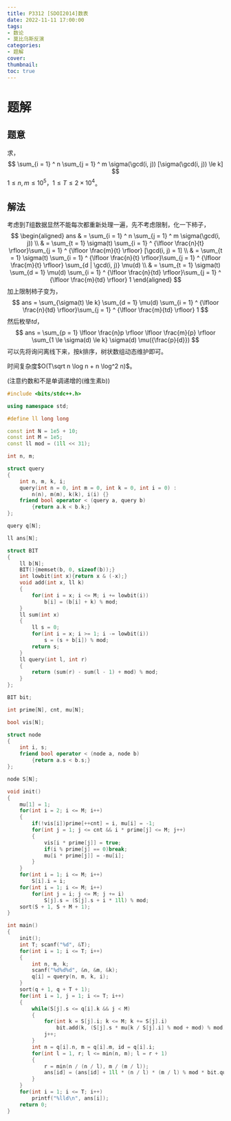 ```yaml
---
title: P3312 [SDOI2014]数表
date: 2022-11-11 17:00:00
tags:
- 数论
- 莫比乌斯反演
categories:
- 题解
cover: 
thumbnail: 
toc: true
---
```


# 题解

## 题意

求，
$$
\sum_{i = 1} ^ n \sum_{j = 1} ^ m \sigma(\gcd(i, j)) [\sigma(\gcd(i, j)) \le k]
$$
$1 \le n, m \le 10 ^ 5， 1 \le T \le 2 \times 10 ^ 4$。

## 解法

考虑到$T$组数据显然不能每次都重新处理一遍，先不考虑限制，化一下柿子，
$$
\begin{aligned}
ans
& = \sum_{i = 1} ^ n \sum_{j = 1} ^ m \sigma(\gcd(i, j)) \\
& = \sum_{t = 1} \sigma(t) \sum_{i = 1} ^ {\lfloor \frac{n}{t} \rfloor}\sum_{j = 1} ^ {\lfloor \frac{m}{t} \rfloor} [\gcd(i, j) = 1] \\
& = \sum_{t = 1} \sigma(t) \sum_{i = 1} ^ {\lfloor \frac{n}{t} \rfloor}\sum_{j = 1} ^ {\lfloor \frac{m}{t} \rfloor} \sum_{d | \gcd(i, j)} \mu(d) \\
& = \sum_{t = 1} \sigma(t) \sum_{d = 1} \mu(d) \sum_{i = 1} ^ {\lfloor \frac{n}{td} \rfloor}\sum_{j = 1} ^ {\lfloor \frac{m}{td} \rfloor} 1
\end{aligned}
$$
加上限制柿子变为，
$$
ans = \sum_{\sigma(t) \le k}  \sum_{d = 1} \mu(d) \sum_{i = 1} ^ {\lfloor \frac{n}{td} \rfloor}\sum_{j = 1} ^ {\lfloor \frac{m}{td} \rfloor} 1
$$
然后枚举$td$，
$$
ans = \sum_{p = 1} \lfloor \frac{n}p \rfloor \lfloor \frac{m}{p} \rfloor \sum_{1 \le \sigma(d) \le k} \sigma(d) \mu({\frac{p}{d}})
$$
可以先将询问离线下来，按$k$排序，树状数组动态维护即可。

时间复杂度$O(T\sqrt n \log n + n \log^2 n)$。

(注意约数和不是单调递增的(维生素b))

~~~c++
#include <bits/stdc++.h>

using namespace std;

#define ll long long

const int N = 1e5 + 10;
const int M = 1e5;
const ll mod = (1ll << 31);

int n, m;

struct query
{
    int n, m, k, i;
    query(int n = 0, int m = 0, int k = 0, int i = 0) :
        n(n), m(m), k(k), i(i) {}
    friend bool operator < (query a, query b)
        {return a.k < b.k;}
};

query q[N];

ll ans[N];

struct BIT
{
    ll b[N];
    BIT(){memset(b, 0, sizeof(b));}
    int lowbit(int x){return x & (-x);}
    void add(int x, ll k)
    {
        for(int i = x; i <= M; i += lowbit(i))
            b[i] = (b[i] + k) % mod;
    }
    ll sum(int x)
    {
        ll s = 0;
        for(int i = x; i >= 1; i -= lowbit(i))
            s = (s + b[i]) % mod;
        return s;
    }
    ll query(int l, int r)
    {
        return (sum(r) - sum(l - 1) + mod) % mod;
    }
};

BIT bit;

int prime[N], cnt, mu[N];

bool vis[N];

struct node
{
    int i, s;
    friend bool operator < (node a, node b)
        {return a.s < b.s;}
};

node S[N];

void init()
{
    mu[1] = 1;
    for(int i = 2; i <= M; i++)
    {
        if(!vis[i])prime[++cnt] = i, mu[i] = -1;
        for(int j = 1; j <= cnt && i * prime[j] <= M; j++)
        {
            vis[i * prime[j]] = true;
            if(i % prime[j] == 0)break;
            mu[i * prime[j]] = -mu[i];
        }
    }
    for(int i = 1; i <= M; i++)
        S[i].i = i;
    for(int i = 1; i <= M; i++)
        for(int j = i; j <= M; j += i)
            S[j].s = (S[j].s + i * 1ll) % mod;
    sort(S + 1, S + M + 1);
}

int main()
{
    init();
    int T; scanf("%d", &T);
    for(int i = 1; i <= T; i++)
    {
        int n, m, k;
        scanf("%d%d%d", &n, &m, &k);
        q[i] = query(n, m, k, i);
    }
    sort(q + 1, q + T + 1);
    for(int i = 1, j = 1; i <= T; i++)
    {
        while(S[j].s <= q[i].k && j < M)
        {
            for(int k = S[j].i; k <= M; k += S[j].i)
                bit.add(k, (S[j].s * mu[k / S[j].i] % mod + mod) % mod);
            j++;
        }
        int n = q[i].n, m = q[i].m, id = q[i].i;
        for(int l = 1, r; l <= min(n, m); l = r + 1)
        {
            r = min(n / (n / l), m / (m / l));
            ans[id] = (ans[id] + 1ll * (n / l) * (m / l) % mod * bit.query(l, r) % mod + mod) % mod;
        }
    }
    for(int i = 1; i <= T; i++)
        printf("%lld\n", ans[i]);
    return 0;
}
~~~
